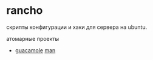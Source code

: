 # rancho
скрипты конфигурации и хаки для сервера на ubuntu.

атомарные проекты
- [guacamole](https://guacamole.apache.org/) [man](guacamole.md)